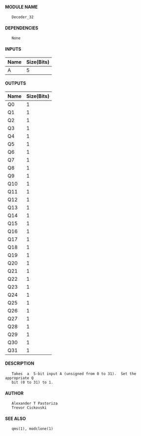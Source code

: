 #### MODULE NAME
       Decoder_32

#### DEPENDENCIES
       None

#### INPUTS
Name | Size(Bits) 
------|-------------
A   |     5      

#### OUTPUTS
Name | Size(Bits)
------|-------------
Q0  |     1      
Q1  |     1      
Q2  |     1      
Q3  |     1      
Q4  |     1      
Q5  |     1      
Q6  |     1      
Q7  |     1      
Q8  |     1      
Q9  |     1      
Q10  |     1      
Q11  |     1      
Q12  |     1      
Q13  |     1      
Q14  |     1      
Q15  |     1      
Q16  |     1      
Q17  |     1      
Q18  |     1      
Q19  |     1      
Q20  |     1      
Q21  |     1      
Q22  |     1      
Q23  |     1      
Q24  |     1      
Q25  |     1      
Q26  |     1      
Q27  |     1      
Q28  |     1      
Q29  |     1      
Q30  |     1      
Q31  |     1      

#### DESCRIPTION
       Takes  a  5-bit input A (unsigned from 0 to 31).  Set the appropriate Q
       bit (0 to 31) to 1.

#### AUTHOR
       Alexander T Pastoriza
       Trevor Cickovski

#### SEE ALSO
       qms(1), modclone(1)
